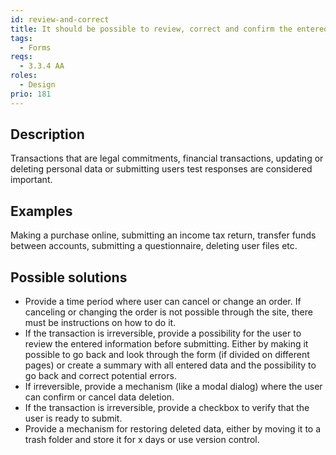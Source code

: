 ```yaml
---
id: review-and-correct
title: It should be possible to review, correct and confirm the entered information of an important form submission or make it possible to reverse the submission
tags:
  - Forms
reqs:
  - 3.3.4 AA
roles:
  - Design
prio: 181
---
```


## Description

Transactions that are legal commitments, financial transactions, updating or deleting personal data or submitting users test responses are considered important.

## Examples

Making a purchase online, submitting an income tax return, transfer funds between accounts, submitting a questionnaire, deleting user files etc.

## Possible solutions

- Provide a time period where user can cancel or change an order. If canceling or changing the order is not possible through the site, there must be instructions on how to do it.
- If the transaction is irreversible, provide a possibility for the user to review the entered information before submitting. Either by making it possible to go back and look through the form (if divided on different pages) or create a summary with all entered data and the possibility to go back and correct potential errors.
- If irreversible, provide a mechanism (like a modal dialog) where the user can confirm or cancel data deletion.
- If the transaction is irreversible, provide a checkbox to verify that the user is ready to submit.
- Provide a mechanism for restoring deleted data, either by moving it to a trash folder and store it for x days or use version control.
